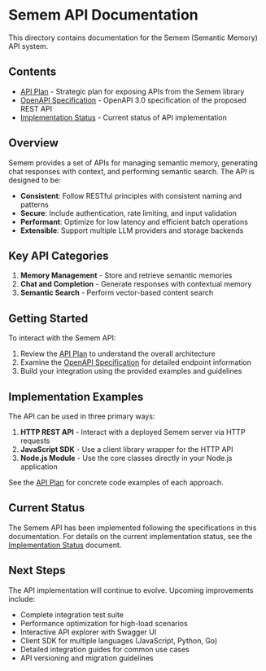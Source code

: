 # Semem API Documentation

This directory contains documentation for the Semem (Semantic Memory) API system.

## Contents

- [API Plan](./api-plan.md) - Strategic plan for exposing APIs from the Semem library
- [OpenAPI Specification](./openapi-spec.yaml) - OpenAPI 3.0 specification of the proposed REST API
- [Implementation Status](./implementation-status.md) - Current status of API implementation

## Overview

Semem provides a set of APIs for managing semantic memory, generating chat responses with context, and performing semantic search. The API is designed to be:

- **Consistent**: Follow RESTful principles with consistent naming and patterns
- **Secure**: Include authentication, rate limiting, and input validation
- **Performant**: Optimize for low latency and efficient batch operations
- **Extensible**: Support multiple LLM providers and storage backends

## Key API Categories

1. **Memory Management** - Store and retrieve semantic memories
2. **Chat and Completion** - Generate responses with contextual memory
3. **Semantic Search** - Perform vector-based content search

## Getting Started

To interact with the Semem API:

1. Review the [API Plan](./api-plan.md) to understand the overall architecture
2. Examine the [OpenAPI Specification](./openapi-spec.yaml) for detailed endpoint information
3. Build your integration using the provided examples and guidelines

## Implementation Examples

The API can be used in three primary ways:

1. **HTTP REST API** - Interact with a deployed Semem server via HTTP requests
2. **JavaScript SDK** - Use a client library wrapper for the HTTP API
3. **Node.js Module** - Use the core classes directly in your Node.js application

See the [API Plan](./api-plan.md) for concrete code examples of each approach.

## Current Status

The Semem API has been implemented following the specifications in this documentation. For details on the current implementation status, see the [Implementation Status](./implementation-status.md) document.

## Next Steps

The API implementation will continue to evolve. Upcoming improvements include:

- Complete integration test suite
- Performance optimization for high-load scenarios
- Interactive API explorer with Swagger UI
- Client SDK for multiple languages (JavaScript, Python, Go)
- Detailed integration guides for common use cases
- API versioning and migration guidelines